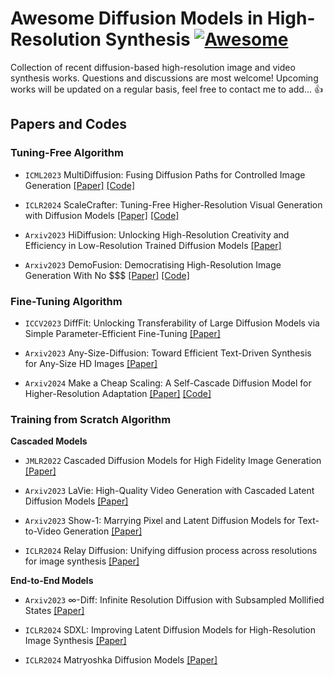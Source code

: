 # Awesome Diffusion Models in High-Resolution Synthesis [![Awesome](https://cdn.rawgit.com/sindresorhus/awesome/d7305f38d29fed78fa85652e3a63e154dd8e8829/media/badge.svg)](https://github.com/sindresorhus/awesome)
Collection of recent diffusion-based high-resolution image and video synthesis works. Questions and discussions are most welcome! Upcoming works will be updated on a regular basis, feel free to contact me to add... :thumbsup:

## Papers and Codes

### Tuning-Free Algorithm

* `ICML2023` MultiDiffusion: Fusing Diffusion Paths for Controlled Image Generation [[Paper]](https://arxiv.org/abs/2302.08113) [[Code]](https://github.com/omerbt/MultiDiffusion)

* `ICLR2024` ScaleCrafter: Tuning-Free Higher-Resolution Visual Generation with Diffusion Models [[Paper]](https://arxiv.org/pdf/2310.07702.pdf) [[Code]](https://yingqinghe.github.io/scalecrafter/)
  
* `Arxiv2023` HiDiffusion: Unlocking High-Resolution Creativity and Efficiency in Low-Resolution Trained Diffusion Models [[Paper]](https://arxiv.org/pdf/2311.17528.pdf)

* `Arxiv2023` DemoFusion: Democratising High-Resolution Image Generation With No $$$ [[Paper]](https://arxiv.org/pdf/2311.16973.pdf) [[Code]](https://github.com/PRIS-CV/DemoFusion)

### Fine-Tuning Algorithm
* `ICCV2023` DiffFit: Unlocking Transferability of Large Diffusion Models via Simple Parameter-Efficient Fine-Tuning [[Paper]](https://openaccess.thecvf.com/content/ICCV2023/papers/Xie_DiffFit_Unlocking_Transferability_of_Large_Diffusion_Models_via_Simple_Parameter-efficient_ICCV_2023_paper.pdf)

* `Arxiv2023` Any-Size-Diffusion: Toward Efficient Text-Driven Synthesis for Any-Size HD Images [[Paper]](https://arxiv.org/abs/2308.16582)

* `Arxiv2024` Make a Cheap Scaling: A Self-Cascade Diffusion Model for Higher-Resolution Adaptation [[Paper]](https://arxiv.org/abs/2402.10491) [[Code]](https://github.com/GuoLanqing/Self-Cascade/)


### Training from Scratch Algorithm

**Cascaded Models**

* `JMLR2022` Cascaded Diffusion Models for High Fidelity Image Generation [[Paper]](https://www.jmlr.org/papers/volume23/21-0635/21-0635.pdf)
  
* `Arxiv2023` LaVie: High-Quality Video Generation with Cascaded Latent Diffusion Models [[Paper]]()
  
* `Arxiv2023` Show-1: Marrying Pixel and Latent Diffusion Models for Text-to-Video Generation [[Paper]](https://arxiv.org/abs/2309.15818)
  
* `ICLR2024` Relay Diffusion: Unifying diffusion process across resolutions for image synthesis [[Paper]](https://arxiv.org/abs/2309.03350)


**End-to-End Models**
* `Arxiv2023` ∞-Diff: Infinite Resolution Diffusion with Subsampled Mollified States [[Paper]](https://arxiv.org/abs/2303.18242)

* `ICLR2024` SDXL: Improving Latent Diffusion Models for High-Resolution Image Synthesis [[Paper]](https://openreview.net/pdf?id=di52zR8xgf)
  
* `ICLR2024` Matryoshka Diffusion Models [[Paper]](https://openreview.net/pdf?id=tOzCcDdH9O)



